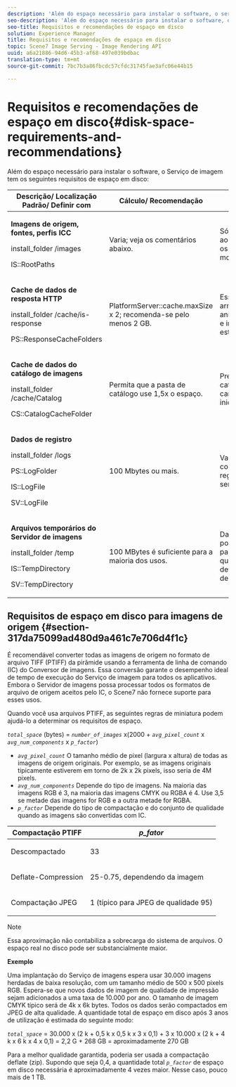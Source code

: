 ```yaml
---
description: 'Além do espaço necessário para instalar o software, o serviço de imagem tem os seguintes requisitos de espaço em disco '
seo-description: 'Além do espaço necessário para instalar o software, o serviço de imagem tem os seguintes requisitos de espaço em disco '
seo-title: Requisitos e recomendações de espaço em disco
solution: Experience Manager
title: Requisitos e recomendações de espaço em disco
topic: Scene7 Image Serving - Image Rendering API
uuid: a6a21886-94d6-45b3-af68-497e039bdbac
translation-type: tm+mt
source-git-commit: 7bc7b3a86fbcdc57cfdc31745fae3afc06e44b15

---
```



# Requisitos e recomendações de espaço em disco{#disk-space-requirements-and-recommendations}

Além do espaço necessário para instalar o software, o Serviço de imagem tem os seguintes requisitos de espaço em disco:

<table id="table_0AE363AB76304F258A19E43500FE8423"> 
 <thead> 
  <tr> 
   <th class="entry"> <b>Descrição/ Localização Padrão/ Definir com</b> </th> 
   <th class="entry"> <b>Cálculo/ Recomendação</b> </th> 
   <th class="entry"> <b>Comentários</b> </th> 
  </tr> 
 </thead>
 <tbody> 
  <tr> 
   <td> <p><b>Imagens de origem, fontes, perfis ICC</b> </p> <p> <span class="filepath"> <span class="varname"> install_folder </span>/images </span><span class="codeph"></span> </p> <p> <span class="codeph"> IS::RootPaths </span> </p> </td> 
   <td> <p>Varia; veja os comentários abaixo. </p> </td> 
   <td> <p>Só precisa ser acessível ao servidor de imagens; os servidores nunca modificam os dados. </p> </td> 
  </tr> 
  <tr> 
   <td> <p><b>Cache de dados de resposta HTTP</b> </p> <p> <span class="filepath"> <span class="varname"> install_folder </span>/cache/is-response </span> </p> <p> <span class="codeph"> PS::ResponseCacheFolders </span> </p> </td> 
   <td> <p> <span class="codeph"> PlatformServer::cache.maxSize </span> x 2; recomenda-se pelo menos 2 GB. </p> </td> 
   <td> <p>Esse cache também armazena dados aninhados/incorporados e imagens de origem estrangeira. </p> </td> 
  </tr> 
  <tr> 
   <td> <p><b>Cache de dados do catálogo de imagens</b> </p> <p> <span class="filepath"> <span class="varname"> install_folder </span>/cache/Catalog </span> </p> <p> <span class="codeph"> CS::CatalogCacheFolder </span> </p> </td> 
   <td> <p>Permita que a pasta de catálogo use 1,5x o espaço. </p> </td> 
   <td> <p>Preenchido quando os catálogos são carregados inicialmente. </p> </td> 
  </tr> 
  <tr> 
   <td> <p><b>Dados de registro</b> </p> <p> <span class="filepath"> <span class="varname"> install_folder </span>/logs </span> </p> <p> <span class="codeph"> PS::LogFolder </span> </p> <p> <span class="codeph"> IS::LogFile </span> </p> <p> <span class="codeph"> SV::LogFile </span> </p> </td> 
   <td> <p>100 Mbytes ou mais. </p> </td> 
   <td> <p>Varia dependendo da configuração de registro e do uso do servidor. </p> </td> 
  </tr> 
  <tr> 
   <td> <p><b>Arquivos temporários do Servidor de imagens</b> </p> <p> <span class="filepath"> <span class="varname"> install_folder </span>/temp </span> </p> <p> <span class="codeph"> IS::TempDirectory </span> </p> <p> <span class="codeph"> SV::TempDirectory </span> </p> </td> 
   <td> <p>100 MBytes é suficiente para a maioria dos usos. </p> </td> 
   <td> <p>Dados de vida curta; pode ser necessário para imagens de origem que não sejam PTIFFs e determinados formatos de imagem de resposta. </p> </td> 
  </tr> 
 </tbody> 
</table>

## Requisitos de espaço em disco para imagens de origem {#section-317da75099ad480d9a461c7e706d4f1c}

É recomendável converter todas as imagens de origem no formato de arquivo TIFF (PTIFF) da pirâmide usando a ferramenta de linha de comando (IC) do Conversor de imagens. Essa conversão garante o desempenho ideal de tempo de execução do Serviço de imagem para todos os aplicativos. Embora o Servidor de imagens possa processar todos os formatos de arquivo de origem aceitos pelo IC, o Scene7 não fornece suporte para esses usos.

Quando você usa arquivos PTIFF, as seguintes regras de miniatura podem ajudá-lo a determinar os requisitos de espaço.

*`total_space`* (bytes) = *`number_of_images`* x(2000 + *`avg_pixel_count`* x *`avg_num_components`* x *`p_factor`*)

* *`avg_pixel_count`* O tamanho médio de pixel (largura x altura) de todas as imagens de origem originais. Por exemplo, se as imagens originais tipicamente estiverem em torno de 2k x 2k pixels, isso seria de 4M pixels.
* *`avg_num_components`* Depende do tipo de imagens. Na maioria das imagens RGB é 3, na maioria das imagens CMYK ou RGBA é 4. Use 3,5 se metade das imagens for RGB e a outra metade for RGBA.
* *`p_factor`* Depende do tipo de compactação e do conjunto de qualidade quando as imagens são convertidas com IC.

<table id="table_89995BECF30243569954819D07DA2A2F"> 
 <thead> 
  <tr> 
   <th class="entry"> <b>Compactação PTIFF</b> </th> 
   <th class="entry"> <b><i>p_fator</i></b> </th> 
  </tr> 
 </thead>
 <tbody> 
  <tr> 
   <td> <p>Descompactado </p> </td> 
   <td> <p> 33 </p> </td> 
  </tr> 
  <tr> 
   <td> <p>Deflate-Compression </p> </td> 
   <td> <p> 25-0.75, dependendo da imagem </p> </td> 
  </tr> 
  <tr> 
   <td> <p>Compactação JPEG </p> </td> 
   <td> <p> 1 (típico para JPEG de qualidade 95) </p> </td> 
  </tr> 
 </tbody> 
</table>

>[!NOTE]
>
>Essa aproximação não contabiliza a sobrecarga do sistema de arquivos. O espaço real no disco pode ser substancialmente maior.

**Exemplo**

Uma implantação do Serviço de imagens espera usar 30.000 imagens herdadas de baixa resolução, com um tamanho médio de 500 x 500 pixels RGB. Espera-se que novos dados de imagem de qualidade de impressão sejam adicionados a uma taxa de 10.000 por ano. O tamanho de imagem CMYK típico será de 4k x 6k bytes. Todos os dados serão compactados em JPEG de alta qualidade. A quantidade total de espaço em disco após 3 anos de utilização é estimada do seguinte modo:

*`total_space`* = 30.000 x (2 k + 0,5 k x 0,5 k x 3 x 0,1) + 3 x 10.000 x (2 k + 4 k x 6 k x 4 x 0,1) = 2,2 G + 268 GB = aproximadamente 270 GB

Para a melhor qualidade garantida, poderia ser usada a compactação deflate (zip). Supondo que seja 0,4, a quantidade total *`p_factor`* de espaço em disco necessária é aproximadamente 4 vezes maior. Nesse caso, pouco mais de 1 TB.
